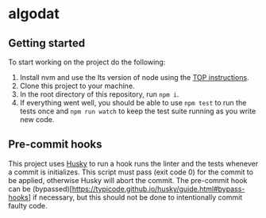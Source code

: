 # algodat

## Getting started
To start working on the project do the following:

1. Install nvm and use the lts version of node using the [TOP instructions](https://www.theodinproject.com/lessons/foundations-installing-node-js).
1. Clone this project to your machine.
1. In the root directory of this repository, run `npm i`.
1. If everything went well, you should be able to use `npm test` to run the tests once and `npm run watch` to keep the test suite running as you write new code.

## Pre-commit hooks
This project uses [Husky](https://typicode.github.io/husky/) to run a hook runs the linter and the tests whenever a commit is initializes. This script must pass (exit code 0) for the commit to be applied, otherwise Husky will abort the commit. The pre-commit hook can be (bypassed)[https://typicode.github.io/husky/guide.html#bypass-hooks] if necessary, but this should not be done to intentionally commit faulty code.